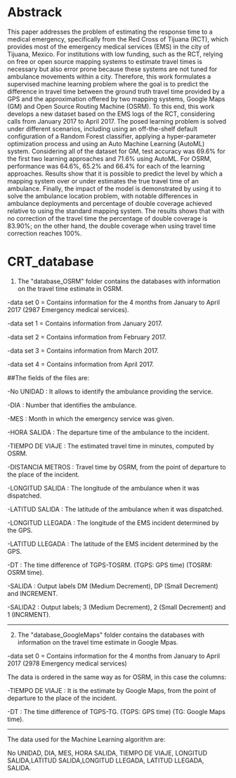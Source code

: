 # Abstrack

This paper addresses the problem of estimating the response time to a medical emergency, specifically from the Red Cross of Tijuana (RCT), which provides most of the emergency medical services (EMS) in the city of Tijuana, Mexico.
For institutions with low funding, such as the RCT, relying on free or open source mapping systems to estimate travel times is necessary but also error prone because these systems are not tuned for ambulance movements within a city.
Therefore, this work formulates a supervised machine learning problem where the goal is to predict the difference in travel time between the ground truth travel time provided by a GPS and the approximation offered by two mapping systems, Google Maps (GM) and Open Source Routing Machine (OSRM).
To this end, this work develops a new dataset based on the EMS logs of the RCT, considering calls from January 2017 to April 2017.
The posed learning problem is solved under different scenarios, including using an off-the-shelf default configuration of a Random Forest classifier, applying a hyper-parameter optimization process and using an Auto Machine Learning (AutoML) system.
Considering all of the dataset for GM, test accuracy was 69.6\% for the first two learning approaches and 71.6\% using AutoML.
For OSRM, performance was 64.6\%, 65.2\% and 66.4\% for each of the learning approaches.
Results show that it is possible to predict the level by which a mapping system over or under estimates the true travel time of an ambulance.
Finally, the impact of the model is demonstrated by using it to solve the ambulance location problem, with notable
differences in ambulance deployments and percentage of double coverage achieved relative to using the standard mapping system. The results shows that with no correction of the travel time the percentage of double coverage is 83.90\%; on the other hand, the double coverage when using travel time correction reaches 100\%.


# CRT_database

1. The "database_OSRM" folder contains the databases with information on the travel time estimate in OSRM. 

-data set 0 = Contains information for the 4 months from January to April 2017 (2987 Emergency medical services). 

-data set 1 = Contains information from January 2017. 

-data set 2 = Contains information from February 2017.

-data set 3 = Contains information from March 2017.

-data set 4 = Contains information from April 2017.



##The fields of the files are: 

-No UNIDAD        : It allows to identify the ambulance providing the service. 

-DIA              : Number that identifies the ambulance.

-MES              : Month in which the emergency service was given.

-HORA SALIDA      : The departure time of the ambulance to the incident.

-TIEMPO DE VIAJE  : The estimated travel time in minutes, computed by OSRM.

-DISTANCIA METROS : Travel time by OSRM, from the point of departure to the place of the incident.

-LONGITUD SALIDA  : The longitude of the ambulance when it was dispatched.

-LATITUD SALIDA   : The latitude of the ambulance when it was dispatched.

-LONGITUD LLEGADA : The longitude of the EMS incident determined by the GPS.

-LATITUD LLEGADA  : The latitude of the EMS incident determined by the GPS.

-DT               : The time difference of TGPS-TOSRM. (TGPS: GPS time) (TOSRM: OSRM time).

-SALIDA           : Output labels DM (Medium Decrement), DP (Small Decrement) and INCREMENT. 

-SALIDA2          : Output labels; 3 (Medium Decrement), 2 (Small Decrement) and 1 (INCRMENT). 





-----------------------------------------------------------------------------------------------------

2. The "database_GoogleMaps" folder contains the databases with information on the travel time estimate in Google Mpas. 

-data set 0 = Contains information for the 4 months from January to April 2017  (2978 Emergency medical services)

The data is ordered in the same way as for OSRM, in this case the columns:

-TIEMPO DE VIAJE  : It is the estimate by Google Maps, from the point of departure to the place of the incident. 

-DT               : The time difference of TGPS-TG. (TGPS: GPS time) (TG: Google Maps time).
						
----------------------------------------------------------------------------------------------------



The data used for the Machine Learning algorithm are: 

No UNIDAD, DIA, MES, HORA SALIDA, TIEMPO DE VIAJE, LONGITUD SALIDA,LATITUD SALIDA,LONGITUD LLEGADA, LATITUD LLEGADA, SALIDA. 


